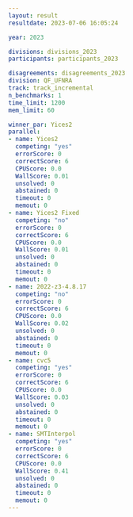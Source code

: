 ```yaml
---
layout: result
resultdate: 2023-07-06 16:05:24

year: 2023

divisions: divisions_2023
participants: participants_2023

disagreements: disagreements_2023
division: QF_UFNRA
track: track_incremental
n_benchmarks: 1
time_limit: 1200
mem_limit: 60

winner_par: Yices2
parallel:
- name: Yices2
  competing: "yes"
  errorScore: 0
  correctScore: 6
  CPUScore: 0.0
  WallScore: 0.01
  unsolved: 0
  abstained: 0
  timeout: 0
  memout: 0
- name: Yices2 Fixed
  competing: "no"
  errorScore: 0
  correctScore: 6
  CPUScore: 0.0
  WallScore: 0.01
  unsolved: 0
  abstained: 0
  timeout: 0
  memout: 0
- name: 2022-z3-4.8.17
  competing: "no"
  errorScore: 0
  correctScore: 6
  CPUScore: 0.0
  WallScore: 0.02
  unsolved: 0
  abstained: 0
  timeout: 0
  memout: 0
- name: cvc5
  competing: "yes"
  errorScore: 0
  correctScore: 6
  CPUScore: 0.0
  WallScore: 0.03
  unsolved: 0
  abstained: 0
  timeout: 0
  memout: 0
- name: SMTInterpol
  competing: "yes"
  errorScore: 0
  correctScore: 6
  CPUScore: 0.0
  WallScore: 0.41
  unsolved: 0
  abstained: 0
  timeout: 0
  memout: 0
---
```

